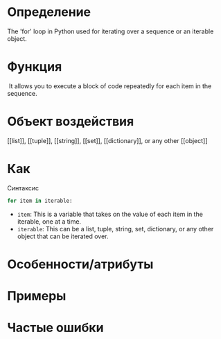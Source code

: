 # Определение
The 'for' loop in Python used for iterating over a sequence or an iterable object.

# Функция
 It allows you to execute a block of code repeatedly for each item in the sequence.
# Объект воздействия
[[list]], [[tuple]], [[string]], [[set]], [[dictionary]], or any other [[object]]

# Как
Синтаксис
```python
for item in iterable:
```
- `item`: This is a variable that takes on the value of each item in the iterable, one at a time.
- `iterable`: This can be a list, tuple, string, set, dictionary, or any other object that can be iterated over.
# Особенности/атрибуты

# Примеры

# Частые ошибки
